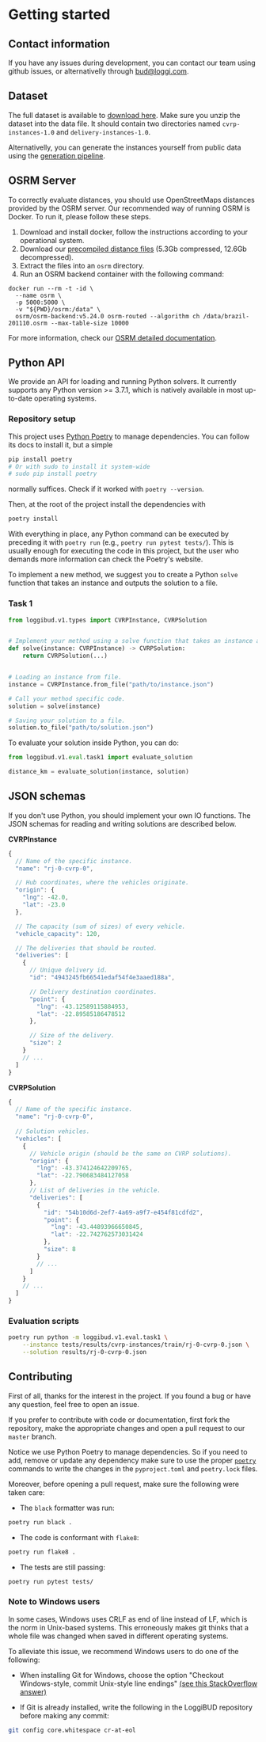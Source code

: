 
# Getting started

## Contact information

If you have any issues during development, you can contact our team using github issues, or alternativelly through bud@loggi.com.

## Dataset

The full dataset is available to [download here](https://loggibud.s3.amazonaws.com/dataset.zip). Make sure you unzip the dataset into the data file. It should contain two directories named `cvrp-instances-1.0` and `delivery-instances-1.0`.

Alternativelly, you can generate the instances yourself from public data using the [generation pipeline](../loggibud/v1/instance_generation/README.md).

## OSRM Server

To correctly evaluate distances, you should use OpenStreetMaps distances provided by the OSRM server. Our recommended way of running OSRM is Docker. To run it, please follow these steps.

1. Download and install docker, follow the instructions according to your operational system.
2. Download our [precompiled distance files](https://loggibud.s3.amazonaws.com/osrm/osrm.zip) (5.3Gb compressed, 12.6Gb decompressed).
3. Extract the files into an `osrm` directory.
4. Run an OSRM backend container with the following command:

```
docker run --rm -t -id \
  --name osrm \
  -p 5000:5000 \
  -v "${PWD}/osrm:/data" \
  osrm/osrm-backend:v5.24.0 osrm-routed --algorithm ch /data/brazil-201110.osrm --max-table-size 10000
```

For more information, check our [OSRM detailed documentation](./osrm.md).

## Python API

We provide an API for loading and running Python solvers. It currently supports any Python version >= 3.7.1, which is natively available in most up-to-date operating systems.

### Repository setup
This project uses [Python Poetry](https://python-poetry.org/docs/) to manage dependencies. You can follow its docs to install it, but a simple

```bash
pip install poetry
# Or with sudo to install it system-wide
# sudo pip install poetry
```

normally suffices. Check if it worked with `poetry --version`.

Then, at the root of the project install the dependencies with

```bash
poetry install
```

With everything in place, any Python command can be executed by preceding it with `poetry run` (e.g., `poetry run pytest tests/`). This is usually enough for executing the code in this project, but the user who demands more information can check the Poetry's website.

To implement a new method, we suggest you to create a Python `solve` function that takes an instance and outputs the solution to a file.

### Task 1

```python
from loggibud.v1.types import CVRPInstance, CVRPSolution


# Implement your method using a solve function that takes an instance and returns a solution.
def solve(instance: CVRPInstance) -> CVRPSolution:
    return CVRPSolution(...)


# Loading an instance from file.
instance = CVRPInstance.from_file("path/to/instance.json")

# Call your method specific code.
solution = solve(instance)

# Saving your solution to a file.
solution.to_file("path/to/solution.json")
```

To evaluate your solution inside Python, you can do:

```python
from loggibud.v1.eval.task1 import evaluate_solution

distance_km = evaluate_solution(instance, solution)
```

## JSON schemas

If you don't use Python, you should implement your own IO functions. The JSON schemas for reading and writing solutions are described below.

**CVRPInstance**

```javascript
{
  // Name of the specific instance.
  "name": "rj-0-cvrp-0",

  // Hub coordinates, where the vehicles originate.
  "origin": {
    "lng": -42.0,
    "lat": -23.0
  },

  // The capacity (sum of sizes) of every vehicle.
  "vehicle_capacity": 120,

  // The deliveries that should be routed.
  "deliveries": [
    {
      // Unique delivery id.
      "id": "4943245fb66541edaf54f4e3aaed188a",

      // Delivery destination coordinates.
      "point": {
        "lng": -43.12589115884953,
        "lat": -22.89585186478512
      },

      // Size of the delivery.
      "size": 2
    }
    // ...
  ]
}
```

**CVRPSolution**


```javascript
{
  // Name of the specific instance.
  "name": "rj-0-cvrp-0",
  
  // Solution vehicles.
  "vehicles": [
    {
      // Vehicle origin (should be the same on CVRP solutions).
      "origin": {
        "lng": -43.374124642209765, 
        "lat": -22.790683484127058
      }, 
      // List of deliveries in the vehicle.
      "deliveries": [
        {
          "id": "54b10d6d-2ef7-4a69-a9f7-e454f81cdfd2",
          "point": {
            "lng": -43.44893966650845, 
            "lat": -22.742762573031424
          },
          "size": 8
        }
        // ...
      ]
    }
    // ...
  ]
}
```

### Evaluation scripts

```bash
poetry run python -m loggibud.v1.eval.task1 \
    --instance tests/results/cvrp-instances/train/rj-0-cvrp-0.json \
    --solution results/rj-0-cvrp-0.json
```


## Contributing

First of all, thanks for the interest in the project. If you found a bug or have any question, feel free to open an issue.

If you prefer to contribute with code or documentation, first fork the repository, make the appropriate changes and open a pull request to our `master` branch.

Notice we use Python Poetry to manage dependencies. So if you need to add, remove or update any dependency make sure to use the proper [`poetry`](https://python-poetry.org/docs/) commands to write the changes in the `pyproject.toml` and `poetry.lock` files.

Moreover, before opening a pull request, make sure the following were taken care:

- The `black` formatter was run:
```bash
poetry run black .
```

- The code is conformant with `flake8`:
```bash
poetry run flake8 .
```

- The tests are still passing:
```bash
poetry run pytest tests/
```

### Note to Windows users

In some cases, Windows uses CRLF as end of line instead of LF, which is the norm in Unix-based systems. This erroneously makes git thinks that a whole file was changed when saved in different operating systems.

To alleviate this issue, we recommend Windows users to do one of the following:

- When installing Git for Windows, choose the option "Checkout Windows-style, commit Unix-style line endings" [(see this StackOverflow answer)](https://stackoverflow.com/questions/1889559/git-diff-to-ignore-m)

- If Git is already installed, write the following in the LoggiBUD repository before making any commit:

```bash
git config core.whitespace cr-at-eol
```
